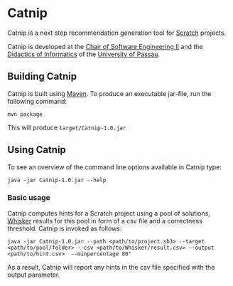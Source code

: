 # Catnip

Catnip is a next step recommendation generation tool for
[Scratch](https://scratch.mit.edu/) projects.

Catnip is developed at the
[Chair of Software Engineering II](https://www.fim.uni-passau.de/lehrstuhl-fuer-software-engineering-ii/)
and the [Didactics of Informatics](https://ddi.fim.uni-passau.de/) of the [University of Passau](https://www.uni-passau.de).

## Building Catnip

Catnip is built using [Maven](https://maven.apache.org/). To
produce an executable jar-file, run the following command:

```
mvn package
```

This will produce `target/Catnip-1.0.jar`


## Using Catnip

To see an overview of the command line options available in Catnip type:

```
java -jar Catnip-1.0.jar --help
```

### Basic usage

Catnip computes hints for a Scratch project using a pool of solutions, [Whisker](https://github.com/se2p/whisker-main) results for this pool in form of a csv file and a correctness threshold. Catnip is invoked as follows:

```
java -jar Catnip-1.0.jar --path <path/to/project.sb3> --target <path/to/pool/folder> --csv <path/to/Whisker/result.csv> --output <path/to/hint.csv>  --minpercentage 80"
```

As a result, Catnip will report any hints in the csv file specified with the output parameter.

